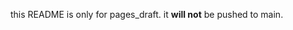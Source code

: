 <!-- phd-info repository created20231114
for general information for all CSH PhD students-->
this README is only for pages_draft. it **will not** be pushed to main.
